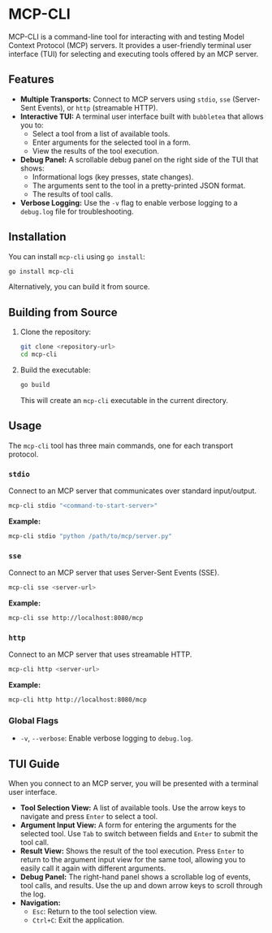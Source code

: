 # MCP-CLI

MCP-CLI is a command-line tool for interacting with and testing Model Context Protocol (MCP) servers. It provides a user-friendly terminal user interface (TUI) for selecting and executing tools offered by an MCP server.

## Features

- **Multiple Transports:** Connect to MCP servers using `stdio`, `sse` (Server-Sent Events), or `http` (streamable HTTP).
- **Interactive TUI:** A terminal user interface built with `bubbletea` that allows you to:
  - Select a tool from a list of available tools.
  - Enter arguments for the selected tool in a form.
  - View the results of the tool execution.
- **Debug Panel:** A scrollable debug panel on the right side of the TUI that shows:
  - Informational logs (key presses, state changes).
  - The arguments sent to the tool in a pretty-printed JSON format.
  - The results of tool calls.
- **Verbose Logging:** Use the `-v` flag to enable verbose logging to a `debug.log` file for troubleshooting.

## Installation

You can install `mcp-cli` using `go install`:

```sh
go install mcp-cli
```

Alternatively, you can build it from source.

## Building from Source

1.  Clone the repository:
    ```sh
    git clone <repository-url>
    cd mcp-cli
    ```
2.  Build the executable:
    ```sh
    go build
    ```
    This will create an `mcp-cli` executable in the current directory.

## Usage

The `mcp-cli` tool has three main commands, one for each transport protocol.

### `stdio`

Connect to an MCP server that communicates over standard input/output.

```sh
mcp-cli stdio "<command-to-start-server>"
```

**Example:**

```sh
mcp-cli stdio "python /path/to/mcp/server.py"
```

### `sse`

Connect to an MCP server that uses Server-Sent Events (SSE).

```sh
mcp-cli sse <server-url>
```

**Example:**

```sh
mcp-cli sse http://localhost:8080/mcp
```

### `http`

Connect to an MCP server that uses streamable HTTP.

```sh
mcp-cli http <server-url>
```

**Example:**

```sh
mcp-cli http http://localhost:8080/mcp
```

### Global Flags

- `-v`, `--verbose`: Enable verbose logging to `debug.log`.

## TUI Guide

When you connect to an MCP server, you will be presented with a terminal user interface.

-   **Tool Selection View:** A list of available tools. Use the arrow keys to navigate and press `Enter` to select a tool.
-   **Argument Input View:** A form for entering the arguments for the selected tool. Use `Tab` to switch between fields and `Enter` to submit the tool call.
-   **Result View:** Shows the result of the tool execution. Press `Enter` to return to the argument input view for the same tool, allowing you to easily call it again with different arguments.
-   **Debug Panel:** The right-hand panel shows a scrollable log of events, tool calls, and results. Use the up and down arrow keys to scroll through the log.
-   **Navigation:**
    -   `Esc`: Return to the tool selection view.
    -   `Ctrl+C`: Exit the application.
